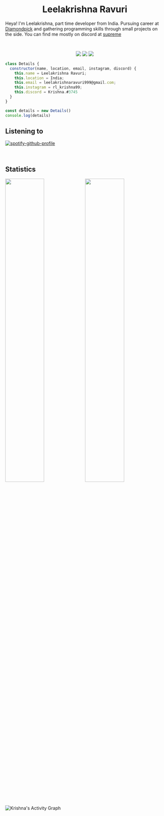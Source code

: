 <h1 align="center">
  <b>Leelakrishna Ravuri</b>
</h1>

Heya! I'm Leelakrishna, part time developer from India. Pursuing career at [Diamondpick](https://www.diamondpick.com/) and gathering programming skills through small projects on the side. You can find me mostly on discord at [supreme](https://discord.gg/supreme)

<br>
<p>
<div align="center">
  <img src="https://img.shields.io/badge/-JavaScript-c58545?style=for-the-badge&logo=JavaScript&logoColor=c58545&labelColor=282828">
  <img src="https://img.shields.io/badge/-HTML-d1a01f?style=for-the-badge&logo=html5&logoColor=d1a01f&labelColor=282828">
  <img src="https://img.shields.io/badge/-Node.Js-98b982?style=for-the-badge&logo=node.js&logoColor=98b982&labelColor=282828">
</div>
</p>

```javascript
class Details {
  constructor(name, location, email, instagram, discord) {
    this.name = Leelakrishna Ravuri;
    this.location = India;
    this.email = leelakrishnaravuri999@gmail.com;
    this.instagram = rl_krishna99;
    this.discord = Krishna.#3745
  }
}

const details = new Details()
console.log(details)
```
## Listening to
[![spotify-github-profile](https://spotify-github-profile.vercel.app/api/view?uid=pz4y1pm74kjnteb9mz0lglgik&cover_image=false&theme=default)](https://github.com/kittinan/spotify-github-profile)

<br/>

## Statistics
<p align="left">
  <img width="49.5%" src="https://github-readme-stats.vercel.app/api?username=LeelaKrishna-R&show_icons=true&theme=gruvbox&hide_border=true&count_private=true" />
    <img width="49.5%" src="https://github-readme-streak-stats.herokuapp.com/?user=LeelaKrishna-R&theme=gruvbox&hide_border=true&count_private=true" />
  </a>
</p>
<br>

![Krishna's Activity Graph](https://activity-graph.herokuapp.com/graph?username=LeelaKrishna-R&theme=gruvbox&bg_color=282828&hide_border=true&line=d1a01f&point=c58545)
